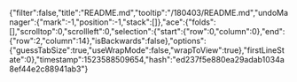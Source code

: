 {"filter":false,"title":"README.md","tooltip":"/180403/README.md","undoManager":{"mark":-1,"position":-1,"stack":[]},"ace":{"folds":[],"scrolltop":0,"scrollleft":0,"selection":{"start":{"row":0,"column":0},"end":{"row":2,"column":14},"isBackwards":false},"options":{"guessTabSize":true,"useWrapMode":false,"wrapToView":true},"firstLineState":0},"timestamp":1523588509654,"hash":"ed237f5e880ea29adab1034a8ef44e2c88941ab3"}